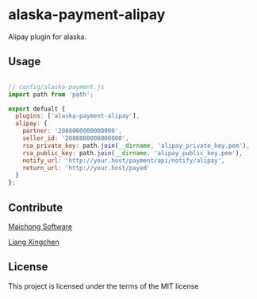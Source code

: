 # alaska-payment-alipay

Alipay plugin for alaska.

## Usage

```js

// config/alaska-payment.js
import path from 'path';

export defualt {
  plugins: ['alaska-payment-alipay'],
  alipay: {
    partner: '2088000000000000',
    seller_id: '2088000000000000',
    rsa_private_key: path.join(__dirname, 'alipay_private_key.pem'),
    rsa_public_key: path.join(__dirname, 'alipay_public_key.pem'),
    notify_url: 'http://your.host/payment/api/notify/alipay',
    return_url: 'http://your.host/payed'
  }
};

```

## Contribute
[Maichong Software](http://maichong.it)

[Liang Xingchen](https://github.com/liangxingchen)

## License

This project is licensed under the terms of the MIT license
